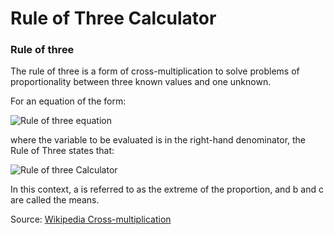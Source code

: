 # Rule of Three Calculator
### Rule of three
The rule of three is a form of cross-multiplication to solve problems of proportionality between three known values and one unknown.

For an equation of the form:

![Rule of three equation](https://wikimedia.org/api/rest_v1/media/math/render/svg/b410ad5d5feb1aea7256b93ce7fe9397764b6346)

where the variable to be evaluated is in the right-hand denominator, the Rule of Three states that: 

![Rule of three Calculator](https://wikimedia.org/api/rest_v1/media/math/render/svg/5b2c481c3c1260f3ab6be49928437a82dfaceff9)

In this context, a is referred to as the extreme of the proportion, and b and c are called the means.

Source: [Wikipedia Cross-multiplication](https://en.wikipedia.org/wiki/Cross-multiplication "Wikipedia Cross-multiplication")